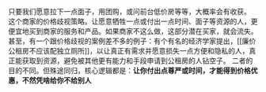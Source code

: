 只要我们愿意拉下一点面子，用团购，或问前台低价房等等，大概率会有收获。
这个商家的价格歧视策略。让愿意牺牲一点或付出一点时间、面子等资源的人，更便宜地买到商家的服务和产品。如果商家不这么做，这部分潜在买家，就会流失。
甚至，有一个跟价格歧视的案例差不多的例子：有个有名的经济学家提出，[[廉价公租房不应该配独立厕所]]，以让真正有需求并愿意损失一点方便和隐私的人，真正能获取到资源，避免被其他更有能力和手段申请到公租房的人钻空子。
二者的目的不同。但殊途同归，核心逻辑都是：**让你付出点尊严或时间，才能得到价格优惠，不然凭啥给你不给别人**